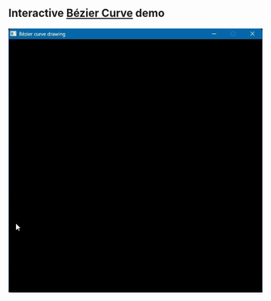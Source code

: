 ## Interactive [Bézier Curve](https://en.wikipedia.org/wiki/B%C3%A9zier_curve) demo

<p align="center">
	<img src="bezier.webp"/>
</p>
